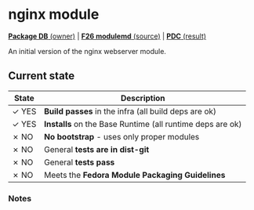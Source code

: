# nginx module

[**Package DB** (owner)](https://admin.fedoraproject.org/pkgdb/package/modules/nginx/) |
[**F26 modulemd** (source)](http://pkgs.fedoraproject.org/cgit/modules/nginx.git/tree/nginx.yaml?h=f26) |
[**PDC** (result)](https://pdc.fedoraproject.org/rest_api/v1/unreleasedvariants/?active=True&variant_name=nginx)


An initial version of the nginx webserver module.

## Current state

| State | Description |
|-------|-------------|
| ✓ YES | **Build passes** in the infra (all build deps are ok) |
| ✓ YES | **Installs** on the Base Runtime (all runtime deps are ok) |
| ✗ NO  | **No bootstrap** - uses only proper modules |
| ✗ NO | General **tests are in dist-git** |
| ✗ NO | General **tests pass** |
| ✗ NO  | Meets the **Fedora Module Packaging Guidelines** |

### Notes




